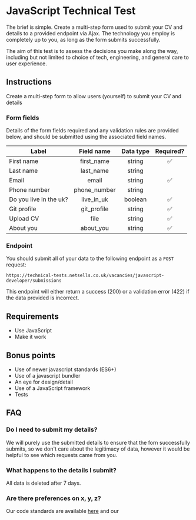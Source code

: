 # JavaScript Technical Test

The brief is simple. Create a multi-step form used to submit your CV and details to a provided endpoint via Ajax. The technology you employ is completely up to you, as long as the form submits successfully. 

The aim of this test is to assess the decisions you make along the way, including but not limited to choice of tech, engineering, and general care to user experience.

## Instructions

Create a multi-step form to allow users (yourself) to submit your CV and details

### Form fields

Details of the form fields required and any validation rules are provided below, and should be submitted using the associated field names.

| Label         | Field name    | Data type | Required? |
| ------------- |:-------------:|:---------:|:---------:|
| First name | first_name | string | :white_check_mark: |
| Last name | last_name | string |  |
| Email | email | string | :white_check_mark: |
| Phone number | phone_number | string |  |
| Do you live in the uk? | live_in_uk | boolean | :white_check_mark: |
| Git profile | git_profile | string | :white_check_mark: |
| Upload CV | file | string | :white_check_mark: |
| About you | about_you | string | :white_check_mark: |

### Endpoint

You should submit all of your data to the following endpoint as a `POST` request:

```
https://technical-tests.netsells.co.uk/vacancies/javascript-developer/submissions
```

This endpoint will either return a success (200) or a validation error (422) if the data provided is incorrect.

## Requirements

- Use JavaScript
- Make it work

## Bonus points

- Use of newer javascript standards (ES6+)
- Use of a javascript bundler
- An eye for design/detail
- Use of a JavaScript framework
- Tests

## FAQ

### Do I need to submit my details?

We will purely use the submitted details to ensure that the forn successfully submits, so we don't care about the legitimacy of data, however it would be helpful to see which requests came from you.

### What happens to the details I submit?

All data is deleted after 7 days.

### Are there preferences on x, y, z?

Our code standards are available [here](here) and our 
